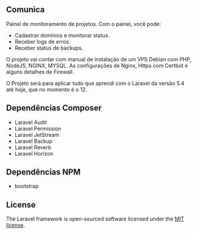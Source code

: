## Comunica

Painel de monitoramento de projetos.
Com o painel, você pode: 
- Cadastrar domínios e monitorar status.
- Receber logs de erros.
- Receber status de backups.

O projeto vai contar com manual de instalação de um VPS Debian com PHP, NodeJS, NGINX, MYSQL.
As configurações de Nginx, Https com Certbot e alguns detalhes de Firewall.

O Projeto será para aplicar tudo que aprendi com o Laravel da versão 5.4 até hoje, que no momento é o 12.


## Dependências Composer

- Laravel Audit
- Laravel Permission
- Laravel JetStream
- Laravel Backup
- Laravel Reverb
- Laravel Horizon

## Dependências NPM

- bootstrap


## License

The Laravel framework is open-sourced software licensed under the [MIT license](https://opensource.org/licenses/MIT).
